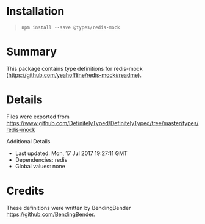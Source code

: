 # Installation
> `npm install --save @types/redis-mock`

# Summary
This package contains type definitions for redis-mock (https://github.com/yeahoffline/redis-mock#readme).

# Details
Files were exported from https://www.github.com/DefinitelyTyped/DefinitelyTyped/tree/master/types/redis-mock

Additional Details
 * Last updated: Mon, 17 Jul 2017 19:27:11 GMT
 * Dependencies: redis
 * Global values: none

# Credits
These definitions were written by BendingBender <https://github.com/BendingBender>.
